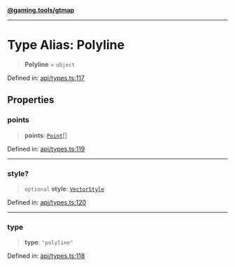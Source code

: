 [**@gaming.tools/gtmap**](README.md)

***

# Type Alias: Polyline

> **Polyline** = `object`

Defined in: [api/types.ts:117](https://github.com/gamingtools/gt-map/blob/158dafcef9898e0f3f71a5a95a93f4449df181ba/packages/gtmap/src/api/types.ts#L117)

## Properties

### points

> **points**: [`Point`](TypeAlias.Point.md)[]

Defined in: [api/types.ts:119](https://github.com/gamingtools/gt-map/blob/158dafcef9898e0f3f71a5a95a93f4449df181ba/packages/gtmap/src/api/types.ts#L119)

***

### style?

> `optional` **style**: [`VectorStyle`](Interface.VectorStyle.md)

Defined in: [api/types.ts:120](https://github.com/gamingtools/gt-map/blob/158dafcef9898e0f3f71a5a95a93f4449df181ba/packages/gtmap/src/api/types.ts#L120)

***

### type

> **type**: `"polyline"`

Defined in: [api/types.ts:118](https://github.com/gamingtools/gt-map/blob/158dafcef9898e0f3f71a5a95a93f4449df181ba/packages/gtmap/src/api/types.ts#L118)
